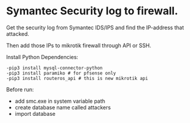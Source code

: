 # Symantec Security log to firewall.

Get the security log from Symantec IDS/IPS and find the IP-address that attacked. 

Then add those IPs to mikrotik firewall through API or SSH.

Install Python Dependencies:

    -pip3 install mysql-connector-python
    -pip3 install paramiko # for pfsense only
    -pip3 install routeros_api # this is new mikrotik api


Before run:
- add smc.exe in system variable path
- create database name called attackers
- import database
